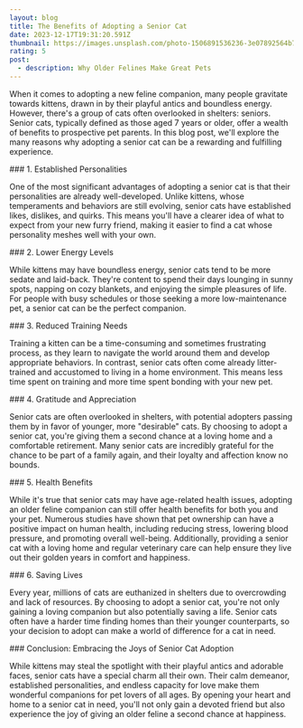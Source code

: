 ```yaml
---
layout: blog
title: The Benefits of Adopting a Senior Cat
date: 2023-12-17T19:31:20.591Z
thumbnail: https://images.unsplash.com/photo-1506891536236-3e07892564b7?w=800&auto=format&fit=crop&q=60&ixlib=rb-4.0.3&ixid=M3wxMjA3fDB8MHxzZWFyY2h8N3x8Y2F0cyUyMG9sZHxlbnwwfHwwfHx8MA%3D%3D
rating: 5
post:
  - description: Why Older Felines Make Great Pets
---
```


When it comes to adopting a new feline companion, many people gravitate
towards kittens, drawn in by their playful antics and boundless energy.
However, there\'s a group of cats often overlooked in shelters: seniors.
Senior cats, typically defined as those aged 7 years or older, offer a
wealth of benefits to prospective pet parents. In this blog post, we\'ll
explore the many reasons why adopting a senior cat can be a rewarding
and fulfilling experience.

\### 1. Established Personalities

One of the most significant advantages of adopting a senior cat is that
their personalities are already well-developed. Unlike kittens, whose
temperaments and behaviors are still evolving, senior cats have
established likes, dislikes, and quirks. This means you\'ll have a
clearer idea of what to expect from your new furry friend, making it
easier to find a cat whose personality meshes well with your own.

\### 2. Lower Energy Levels

While kittens may have boundless energy, senior cats tend to be more
sedate and laid-back. They\'re content to spend their days lounging in
sunny spots, napping on cozy blankets, and enjoying the simple pleasures
of life. For people with busy schedules or those seeking a more
low-maintenance pet, a senior cat can be the perfect companion.

\### 3. Reduced Training Needs

Training a kitten can be a time-consuming and sometimes frustrating
process, as they learn to navigate the world around them and develop
appropriate behaviors. In contrast, senior cats often come already
litter-trained and accustomed to living in a home environment. This
means less time spent on training and more time spent bonding with your
new pet.

\### 4. Gratitude and Appreciation

Senior cats are often overlooked in shelters, with potential adopters
passing them by in favor of younger, more \"desirable\" cats. By
choosing to adopt a senior cat, you\'re giving them a second chance at a
loving home and a comfortable retirement. Many senior cats are
incredibly grateful for the chance to be part of a family again, and
their loyalty and affection know no bounds.

\### 5. Health Benefits

While it\'s true that senior cats may have age-related health issues,
adopting an older feline companion can still offer health benefits for
both you and your pet. Numerous studies have shown that pet ownership
can have a positive impact on human health, including reducing stress,
lowering blood pressure, and promoting overall well-being. Additionally,
providing a senior cat with a loving home and regular veterinary care
can help ensure they live out their golden years in comfort and
happiness.

\### 6. Saving Lives

Every year, millions of cats are euthanized in shelters due to
overcrowding and lack of resources. By choosing to adopt a senior cat,
you\'re not only gaining a loving companion but also potentially saving
a life. Senior cats often have a harder time finding homes than their
younger counterparts, so your decision to adopt can make a world of
difference for a cat in need.

\### Conclusion: Embracing the Joys of Senior Cat Adoption

While kittens may steal the spotlight with their playful antics and
adorable faces, senior cats have a special charm all their own. Their
calm demeanor, established personalities, and endless capacity for love
make them wonderful companions for pet lovers of all ages. By opening
your heart and home to a senior cat in need, you\'ll not only gain a
devoted friend but also experience the joy of giving an older feline a
second chance at happiness.
